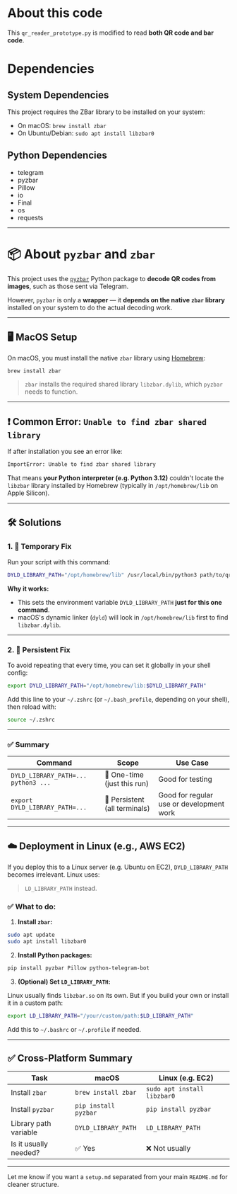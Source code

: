 # About this code

This `qr_reader_prototype.py` is modified to read **both QR code and bar code**.

# Dependencies

## System Dependencies

This project requires the ZBar library to be installed on your system:

- On macOS: `brew install zbar`
- On Ubuntu/Debian: `sudo apt install libzbar0`

## Python Dependencies 
- telegram
- pyzbar
- Pillow
- io
- Final
- os
- requests


---

# 📦 About `pyzbar` and `zbar`

This project uses the [`pyzbar`](https://github.com/NaturalHistoryMuseum/pyzbar) Python package to **decode QR codes from images**, such as those sent via Telegram.

However, `pyzbar` is only a **wrapper** — it **depends on the native `zbar` library** installed on your system to do the actual decoding work.

---

## 🖥️ MacOS Setup

On macOS, you must install the native `zbar` library using [Homebrew](https://brew.sh):

```bash
brew install zbar
```

> `zbar` installs the required shared library `libzbar.dylib`, which `pyzbar` needs to function.

---

## ❗ Common Error: `Unable to find zbar shared library`

If after installation you see an error like:

```bash
ImportError: Unable to find zbar shared library
```

That means **your Python interpreter (e.g. Python 3.12)** couldn't locate the `libzbar` library installed by Homebrew (typically in `/opt/homebrew/lib` on Apple Silicon).

---

## 🛠️ Solutions

### 1. 🧪 Temporary Fix

Run your script with this command:

```bash
DYLD_LIBRARY_PATH="/opt/homebrew/lib" /usr/local/bin/python3 path/to/qr_reader_prototype.py
```

**Why it works:**

* This sets the environment variable `DYLD_LIBRARY_PATH` **just for this one command**.
* macOS's dynamic linker (`dyld`) will look in `/opt/homebrew/lib` first to find `libzbar.dylib`.

---

### 2. 🔁 Persistent Fix

To avoid repeating that every time, you can set it globally in your shell config:

```bash
export DYLD_LIBRARY_PATH="/opt/homebrew/lib:$DYLD_LIBRARY_PATH"
```

Add this line to your `~/.zshrc` (or `~/.bash_profile`, depending on your shell), then reload with:

```bash
source ~/.zshrc
```

---

### ✅ Summary

| Command                             | Scope                         | Use Case                                 |
| ----------------------------------- | ----------------------------- | ---------------------------------------- |
| `DYLD_LIBRARY_PATH=... python3 ...` | 🔄 One-time (just this run)   | Good for testing                         |
| `export DYLD_LIBRARY_PATH=...`      | 🔁 Persistent (all terminals) | Good for regular use or development work |

---

## ☁️ Deployment in Linux (e.g., AWS EC2)

If you deploy this to a Linux server (e.g. Ubuntu on EC2), `DYLD_LIBRARY_PATH` becomes irrelevant. Linux uses:

> `LD_LIBRARY_PATH` instead.

### ✅ What to do:

1. **Install `zbar`:**

```bash
sudo apt update
sudo apt install libzbar0
```

2. **Install Python packages:**

```bash
pip install pyzbar Pillow python-telegram-bot
```

3. **(Optional) Set `LD_LIBRARY_PATH`:**

Linux usually finds `libzbar.so` on its own. But if you build your own or install it in a custom path:

```bash
export LD_LIBRARY_PATH="/your/custom/path:$LD_LIBRARY_PATH"
```

Add this to `~/.bashrc` or `~/.profile` if needed.

---

## ✅ Cross-Platform Summary

| Task                  | macOS                | Linux (e.g. EC2)            |
| --------------------- | -------------------- | --------------------------- |
| Install `zbar`        | `brew install zbar`  | `sudo apt install libzbar0` |
| Install `pyzbar`      | `pip install pyzbar` | `pip install pyzbar`        |
| Library path variable | `DYLD_LIBRARY_PATH`  | `LD_LIBRARY_PATH`           |
| Is it usually needed? | ✅ Yes                | ❌ Not usually               |

---

Let me know if you want a `setup.md` separated from your main `README.md` for cleaner structure.

